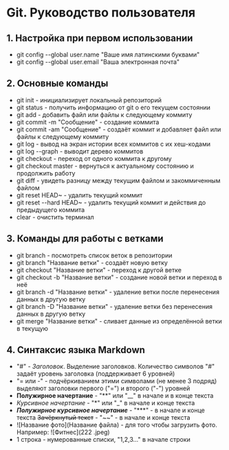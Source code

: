 # Git. Руководство пользователя

## 1. Настройка при первом использовании
* git config --global user.name "Ваше имя латинскими буквами"
* git config --global user.email "Ваша электронная почта"

## 2. Основные команды
* git init - инициализирует локальный репозиторий
* git status - получить информацию от git о его текущем состоянии
* git add - добавить файл или файлы к следующему коммиту
* git commit -m "Сообщение" - создание коммита
* git commit -am "Сообщение" - создаёт коммит и добавляет файл или файлы к следующему коммиту
* git log - вывод на экран истории всех коммитов с их хеш-кодами
* git log --graph - выводит дерево коммитов
* git checkout - переход от одного коммита к другому
* git checkout master - вернуться к актуальному состоянию и продолжить работу
* git diff - увидеть разницу между текущим файлом и закоммиченным файлом
* git reset HEAD~ - удалить текущий коммит
* git reset --hard HEAD~ - удалить текущий коммит и действия до предыдущего коммита
* clear - очистить терминал

## 3. Команды для работы с ветками
* git branch - посмотреть список веток в репозитории
* git branch "Название ветки" - создаёт новую ветку
* git checkout "Название ветки" - переход к другой ветке
* git checkout -b "Название ветки" - создание новой ветки и переход в неё
* git branch -d "Название ветки" - удаление ветки после перенесения данных в другую ветку 
* git branch -D "Название ветки" - удаление ветки без перенесения данных в другую ветку 
* git merge "Название ветки" - сливает данные из определённой ветки в текущую

## 4. Синтаксис языка Markdown
* "#" - *Заголовок*. Выделение заголовков. Количество символов "#" задаёт уровень заголовка (поддерживает 6 уровней)
* "= или -" - подчёркиванием этими символами (не менее 3 подряд) выделяют заголовки первого ("=") и второго ("-") уровней
* **Полужирное начертание** - "**" или "__" в начале и в конце текста
* *Курсивное начертание* - "*" или "_" в начале и конце текста
* ***Полужирное курсивное начертание*** - "***" - в начале и конце текста
~~Зачёркнутый текст~~ - "~~" - в начале и конце текста
* ![Название фото](Название файла) - для того чтобы загрузить фото. Например: ![Фитнес](222 .jpeg)
* 1 строка - нумерованные списки, "1,2,3..." в начале строки